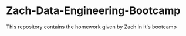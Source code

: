 # Zach-Data-Engineering-Bootcamp
This repository contains the homework given by Zach in it's bootcamp
